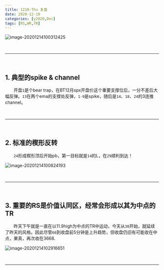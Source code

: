 ```yaml
---
title: 1210-Thu 复盘
date: 2020-12-10
categories: [y2020,Dec]
tags: [RS,WR,TR]
---
```


![image-20201214100312425](https://cdn.jsdelivr.net/gh/shawnyeung/shawnyeung.github.io@master/assets/img/uPic/image-20201214100312425%20.png)


<br/>

---

<br/>

## 1. 典型的spike & channel

　　开盘`1`是个bear trap，在BT12月spx开盘价这个重要支撑位后，一分不差后大幅反弹。`13`在两个ema的支撑处反弹，`1-9`是spike，随后是`14`、`18`、`24`的3连推channel。

<br/>

---

<br/>

## 2. 标准的楔形反转

　　`24`形成楔形顶后开始pb，第一目标就是`14`的L，在`29`顺利到达！

![image-20201214100824193](https://cdn.jsdelivr.net/gh/shawnyeung/shawnyeung.github.io@master/assets/img/uPic/image-20201214100824193%20.png)

<br/>

---

<br/>

## 3. 重要的RS是价值认同区，经常会形成以其为中点的TR

　　昨天下午就是一直在以11.9high为中点的TR中运动，今天从`30`开始，就延续了昨天的风格。因此尽管`66`到收盘前5分钟是上升趋势，但收盘仍旧有可能收在中点，果真，再次收在3668.

![image-20201214102916651](https://cdn.jsdelivr.net/gh/shawnyeung/shawnyeung.github.io@master/assets/img/uPic/image-20201214102916651%20.png)

<br/>

---


